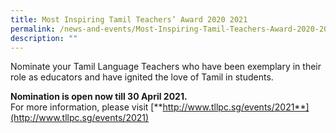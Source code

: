 ```yaml
---
title: Most Inspiring Tamil Teachers’ Award 2020 2021
permalink: /news-and-events/Most-Inspiring-Tamil-Teachers-Award-2020-2021
description: ""
---
```

Nominate your Tamil Language Teachers who have been exemplary in their role as educators and have ignited the love of Tamil in students.  
  
**Nomination is open now till 30 April 2021.**   
For more information, please visit [**http://www.tllpc.sg/events/2021**](http://www.tllpc.sg/events/2021)